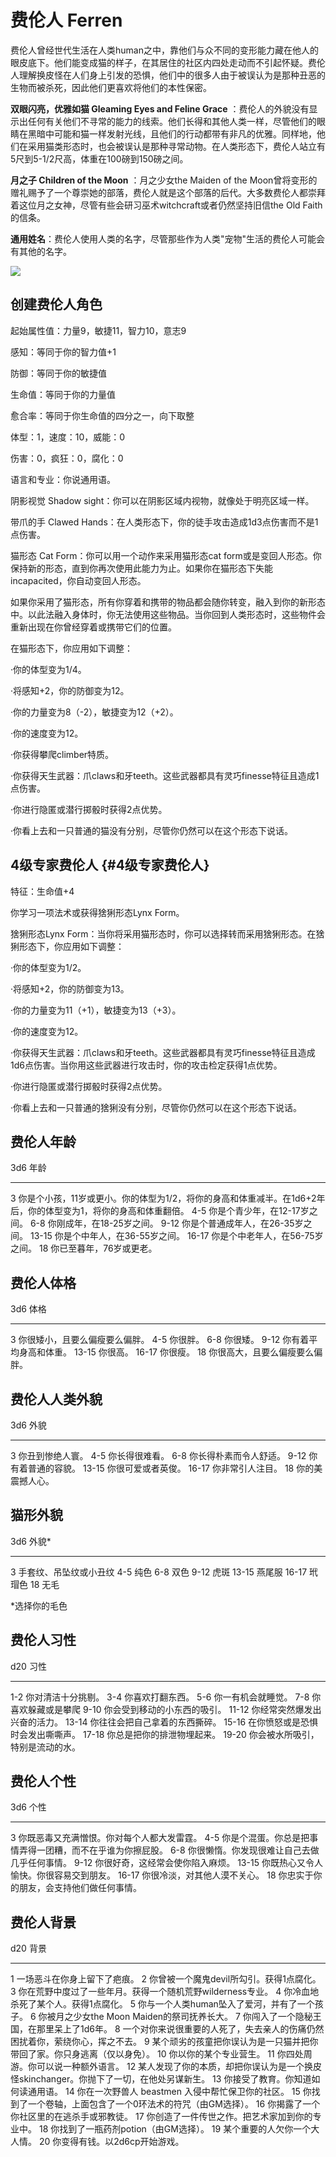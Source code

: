 # 费伦人 Ferren

费伦人曾经世代生活在人类human之中，靠他们与众不同的变形能力藏在他人的眼皮底下。他们能变成猫的样子，在其居住的社区内四处走动而不引起怀疑。费伦人理解换皮怪在人们身上引发的恐惧，他们中的很多人由于被误认为是那种丑恶的生物而被杀死，因此他们更喜欢将他们的本性保密。

**双眼闪亮，优雅如猫 Gleaming Eyes and Feline Grace**
：费伦人的外貌没有显示出任何有关他们不寻常的能力的线索。他们长得和其他人类一样，尽管他们的眼睛在黑暗中可能和猫一样发射光线，且他们的行动都带有非凡的优雅。同样地，他们在采用猫类形态时，也会被误认是那种寻常动物。在人类形态下，费伦人站立有5尺到5-1/2尺高，体重在100磅到150磅之间。

**月之子 Children of the Moon** ：月之少女the Maiden of the
Moon曾将变形的赠礼赐予了一个尊崇她的部落，费伦人就是这个部落的后代。大多数费伦人都崇拜着这位月之女神，尽管有些会研习巫术witchcraft或者仍然坚持旧信the
Old Faith的信条。

**通用姓名**：费伦人使用人类的名字，尽管那些作为人类"宠物"生活的费伦人可能会有其他的名字。

![](https://sdlpic.oss-cn-beijing.aliyuncs.com/pic/20210619114247.png)

## 创建费伦人角色

起始属性值：力量9，敏捷11，智力10，意志9

感知：等同于你的智力值+1

防御：等同于你的敏捷值

生命值：等同于你的力量值

愈合率：等同于你生命值的四分之一，向下取整

体型：1，速度：10，威能：0

伤害：0，疯狂：0，腐化：0

语言和专业：你说通用语。

阴影视觉 Shadow sight：你可以在阴影区域内视物，就像处于明亮区域一样。

带爪的手 Clawed
Hands：在人类形态下，你的徒手攻击造成1d3点伤害而不是1点伤害。

猫形态 Cat Form：你可以用一个动作来采用猫形态cat
form或是变回人形态。你保持新的形态，直到你再次使用此能力为止。如果你在猫形态下失能incapacited，你自动变回人形态。

如果你采用了猫形态，所有你穿着和携带的物品都会随你转变，融入到你的新形态中。以此法融入身体时，你无法使用这些物品。当你回到人类形态时，这些物件会重新出现在你曾经穿着或携带它们的位置。

在猫形态下，你应用如下调整：

·你的体型变为1/4。

·将感知+2，你的防御变为12。

·你的力量变为8（-2），敏捷变为12（+2）。

·你的速度变为12。

·你获得攀爬climber特质。

·你获得天生武器：爪claws和牙teeth。这些武器都具有灵巧finesse特征且造成1点伤害。

·你进行隐匿或潜行掷骰时获得2点优势。

·你看上去和一只普通的猫没有分别，尽管你仍然可以在这个形态下说话。

## 4级专家费伦人 {#4级专家费伦人}

特征：生命值+4

你学习一项法术或获得猞猁形态Lynx Form。

猞猁形态Lynx
Form：当你将采用猫形态时，你可以选择转而采用猞猁形态。在猞猁形态下，你应用如下调整：

·你的体型变为1/2。

·将感知+2，你的防御变为13。

·你的力量变为11（+1），敏捷变为13（+3）。

·你的速度变为12。

·你获得天生武器：爪claws和牙teeth。这些武器都具有灵巧finesse特征且造成1d6点伤害。当你用这些武器进行攻击时，你的攻击检定获得1点优势。

·你进行隐匿或潜行掷骰时获得2点优势。

·你看上去和一只普通的猞猁没有分别，尽管你仍然可以在这个形态下说话。

## 费伦人年龄

  3d6     年龄
  ------- -----------------------------------------------------------------------------------------------------------------
  3       你是个小孩，11岁或更小。你的体型为1/2，将你的身高和体重减半。在1d6+2年后，你的体型变为1，将你的身高和体重翻倍。
  4-5     你是个青少年，在12-17岁之间。
  6-8     你刚成年，在18-25岁之间。
  9-12    你是个普通成年人，在26-35岁之间。
  13-15   你是个中年人，在36-55岁之间。
  16-17   你是个中老年人，在56-75岁之间。
  18      你已至暮年，76岁或更老。

## 费伦人体格

  3d6     体格
  ------- --------------------------------
  3       你很矮小，且要么偏瘦要么偏胖。
  4-5     你很胖。
  6-8     你很矮。
  9-12    你有着平均身高和体重。
  13-15   你很高。
  16-17   你很瘦。
  18      你很高大，且要么偏瘦要么偏胖。

## 费伦人人类外貌

  3d6     外貌
  ------- ------------------------
  3       你丑到惨绝人寰。
  4-5     你长得很难看。
  6-8     你长得朴素而令人舒适。
  9-12    你有着普通的容貌。
  13-15   你很可爱或者英俊。
  16-17   你非常引人注目。
  18      你的美震撼人心。

## 猫形外貌

  3d6     外貌\*
  ------- ------------------------
  3       手套纹、吊坠纹或小丑纹
  4-5     纯色
  6-8     双色
  9-12    虎斑
  13-15   燕尾服
  16-17   玳瑁色
  18      无毛

\*选择你的毛色

## 费伦人习性

  d20     习性
  ------- ----------------------------------
  1-2     你对清洁十分挑剔。
  3-4     你喜欢打翻东西。
  5-6     你一有机会就睡觉。
  7-8     你喜欢躲藏或是攀爬
  9-10    你会受到移动的小东西的吸引。
  11-12   你经常突然爆发出兴奋的活力。
  13-14   你往往会把自己拿着的东西撕碎。
  15-16   在你愤怒或是恐惧时会发出嘶嘶声。
  17-18   你总是把你的排泄物埋起来。
  19-20   你会被水所吸引，特别是流动的水。

## 费伦人个性

  3d6     个性
  ------- ------------------------------------------------------------
  3       你既恶毒又充满憎恨。你对每个人都大发雷霆。
  4-5     你是个混蛋。你总是把事情弄得一团糟，而不在乎谁为你擦屁股。
  6-8     你很懒惰。你发现很难让自己去做几乎任何事情。
  9-12    你很好奇，这经常会使你陷入麻烦。
  13-15   你既热心又令人愉快。你很容易交到朋友。
  16-17   你很冷淡，对其他人漠不关心。
  18      你忠实于你的朋友，会支持他们做任何事情。

## 费伦人背景

  d20   背景
  ----- -----------------------------------------------------------------------------------------
  1     一场恶斗在你身上留下了疤痕。
  2     你曾被一个魔鬼devil所勾引。获得1点腐化。
  3     你在荒野中度过了一些年月。获得一个随机荒野wilderness专业。
  4     你冷血地杀死了某个人。获得1点腐化。
  5     你与一个人类human坠入了爱河，并有了一个孩子。
  6     你被月之少女the Moon Maiden的祭司抚养长大。
  7     你闯入了一个隐秘王国，在那里呆上了1d6年。
  8     一个对你来说很重要的人死了，失去亲人的伤痛仍然困扰着你，萦绕你心，挥之不去。
  9     某个顽劣的孩童把你误认为是一只猫并把你带回了家。你只身逃离（仅以身免）。
  10    你以你的某个专业营生。
  11    你四处周游。你可以说一种额外语言。
  12    某人发现了你的本质，却把你误认为是一个换皮怪skinchanger。你抛下了一切，在他处另谋新生。
  13    你接受了教育。你知道如何读通用语。
  14    你在一次野兽人 beastmen 入侵中帮忙保卫你的社区。
  15    你找到了一个卷轴，上面包含了一个0环法术的符咒（由GM选择）。
  16    你揭露了一个你社区里的在逃杀手或邪教徒。
  17    你创造了一件传世之作。把艺术家加到你的专业中。
  18    你找到了一瓶药剂potion（由GM选择）。
  19    某个重要的人欠你一个大人情。
  20    你变得有钱。以2d6cp开始游戏。

 
